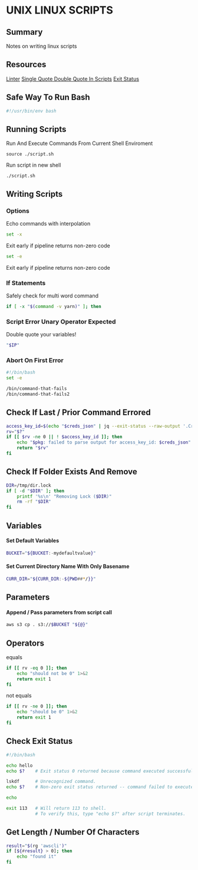 # UNIX LINUX SCRIPTS

## Summary

Notes on writing linux scripts

## Resources

[Linter](http://www.shellcheck.net)
[Single Quote Double Quote In Scripts](http://mywiki.wooledge.org/Quotes)
[Exit Status](https://www.tldp.org/LDP/abs/html/exit-status.html)

## Safe Way To Run Bash

```bash
#!/usr/bin/env bash
```

## Running Scripts

Run And Execute Commands From Current Shell Enviroment

```console
source ./script.sh
```

Run script in new shell

```console
./script.sh
```

## Writing Scripts

### Options

Echo commands with interpolation

```bash
set -x
```

Exit early if pipeline returns non-zero code

```bash
set -e
```

Exit early if pipeline returns non-zero code

### If Statements

Safely check for multi word command

```bash
if [ -x "$(command -v yarn)" ]; then
```

### Script Error Unary Operator Expected

Double quote your variables!

```bash
"$IP"
```

### Abort On First Error

```bash
#!/bin/bash
set -e

/bin/command-that-fails
/bin/command-that-fails2
```

## Check If Last / Prior Command Errored

```bash
access_key_id=$(echo "$creds_json" | jq --exit-status --raw-output '.Credentials.AccessKeyId')
rv="$?"
if [[ $rv -ne 0 || ! $access_key_id ]]; then
    echo "$pkg: failed to parse output for access_key_id: $creds_json" 1>&2
    return "$rv"
fi
```

## Check If Folder Exists And Remove

```bash
DIR=/tmp/dir.lock
if [ -d "$DIR" ]; then
    printf '%s\n' "Removing Lock ($DIR)"
    rm -rf "$DIR"
fi
```

## Variables

#### Set Default Variables

```bash
BUCKET="${BUCKET:-mydefaultvalue}"
```

#### Set Current Directory Name With Only Basename

```bash
CURR_DIR="${CURR_DIR:-${PWD##*/}}"
```

## Parameters

#### Append / Pass parameters from script call

```bash
aws s3 cp . s3://$BUCKET "${@}"
```

## Operators

equals

```bash
if [[ rv -eq 0 ]]; then
    echo "should not be 0" 1>&2
    return exit 1
fi
```

not equals

```bash
if [[ rv -ne 0 ]]; then
    echo "should be 0" 1>&2
    return exit 1
fi
```

## Check Exit Status

```bash
#!/bin/bash

echo hello
echo $?    # Exit status 0 returned because command executed successfully.

lskdf      # Unrecognized command.
echo $?    # Non-zero exit status returned -- command failed to execute.

echo

exit 113   # Will return 113 to shell.
           # To verify this, type "echo $?" after script terminates.
```

## Get Length / Number Of Characters

```bash
result="$(rg 'awscli')"
if [${#result} > 0]; then
	echo "found it"
fi
```
